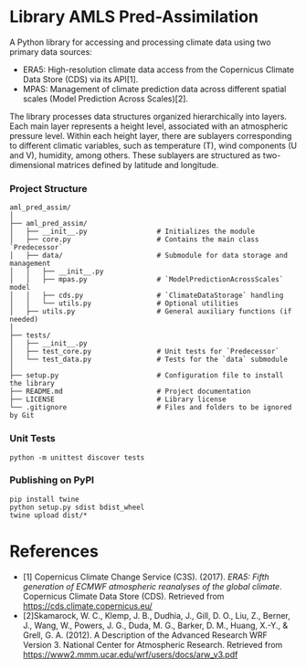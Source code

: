 # Library AMLS Pred-Assimilation

A Python library for accessing and processing climate data using two primary data sources:

- ERA5: High-resolution climate data access from the Copernicus Climate Data Store (CDS) via its API[1].
- MPAS: Management of climate prediction data across different spatial scales (Model Prediction Across Scales)[2].

The library processes data structures organized hierarchically into layers. Each main layer represents a height level, associated with an atmospheric pressure level. Within each height layer, there are sublayers corresponding to different climatic variables, such as temperature (T), wind components (U and V), humidity, among others. These sublayers are structured as two-dimensional matrices defined by latitude and longitude.

### Project Structure

```
aml_pred_assim/
│
├── aml_pred_assim/
│   ├── __init__.py                 # Initializes the module
│   ├── core.py                     # Contains the main class `Predecessor`
│   ├── data/                       # Submodule for data storage and management
│   │   ├── __init__.py
│   │   ├── mpas.py                 # `ModelPredictionAcrossScales` model
│   │   ├── cds.py                  # `ClimateDataStorage` handling
│   │   └── utils.py                # Optional utilities
│   ├── utils.py                    # General auxiliary functions (if needed)
│
├── tests/
│   ├── __init__.py
│   ├── test_core.py                # Unit tests for `Predecessor`
│   └── test_data.py                # Tests for the `data` submodule
│
├── setup.py                        # Configuration file to install the library
├── README.md                       # Project documentation
├── LICENSE                         # Library license
└── .gitignore                      # Files and folders to be ignored by Git

```

### Unit Tests

```
python -m unittest discover tests
```

### Publishing on PyPI

```
pip install twine
python setup.py sdist bdist_wheel
twine upload dist/*
```

# References
- [1] Copernicus Climate Change Service (C3S). (2017). *ERA5: Fifth generation of ECMWF atmospheric reanalyses of the global climate*. Copernicus Climate Data Store (CDS). Retrieved from https://cds.climate.copernicus.eu/
- [2]Skamarock, W. C., Klemp, J. B., Dudhia, J., Gill, D. O., Liu, Z., Berner, J., Wang, W., Powers, J. G., Duda, M. G., Barker, D. M., Huang, X.-Y., & Grell, G. A. (2012). A Description of the Advanced Research WRF Version 3. National Center for Atmospheric Research. Retrieved from https://www2.mmm.ucar.edu/wrf/users/docs/arw_v3.pdf